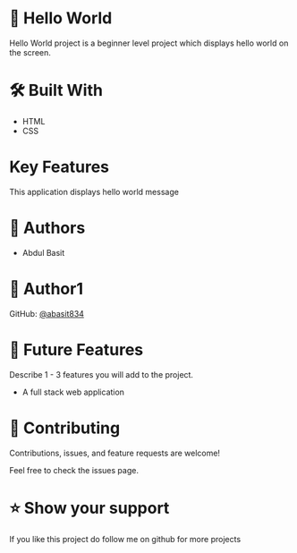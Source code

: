 # 📖 Hello World


Hello World project is a beginner level project which displays hello world on the screen.

# 🛠 Built With

- HTML
- CSS

# Key Features


This application displays hello world message 


# 👥 Authors
- Abdul Basit

# 👤 Author1

GitHub: [@abasit834](https://github.com/abasit834)


# 🔭 Future Features
Describe 1 - 3 features you will add to the project.

- A full stack web application


# 🤝 Contributing
Contributions, issues, and feature requests are welcome!

Feel free to check the issues page.


# ⭐️ Show your support


If you like this project do follow me on github for more projects



